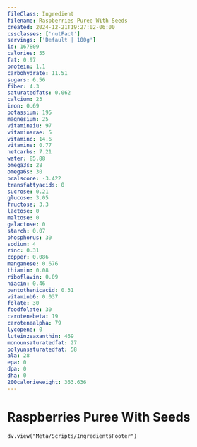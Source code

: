 ```yaml
---
fileClass: Ingredient
filename: Raspberries Puree With Seeds
created: 2024-12-21T19:27:02-06:00
cssclasses: ['nutFact']
servings: ['Default | 100g']
id: 167809
calories: 55
fat: 0.97
protein: 1.1
carbohydrate: 11.51
sugars: 6.56
fiber: 4.3
saturatedfats: 0.062
calcium: 23
iron: 0.69
potassium: 195
magnesium: 25
vitaminaiu: 97
vitaminarae: 5
vitaminc: 14.6
vitamine: 0.77
netcarbs: 7.21
water: 85.88
omega3s: 28
omega6s: 30
pralscore: -3.422
transfattyacids: 0
sucrose: 0.21
glucose: 3.05
fructose: 3.3
lactose: 0
maltose: 0
galactose: 0
starch: 0.07
phosphorus: 30
sodium: 4
zinc: 0.31
copper: 0.086
manganese: 0.676
thiamin: 0.08
riboflavin: 0.09
niacin: 0.46
pantothenicacid: 0.31
vitaminb6: 0.037
folate: 30
foodfolate: 30
carotenebeta: 19
carotenealpha: 79
lycopene: 0
luteinzeaxanthin: 469
monounsaturatedfat: 27
polyunsaturatedfat: 58
ala: 28
epa: 0
dpa: 0
dha: 0
200calorieweight: 363.636
---
```


# Raspberries Puree With Seeds

```dataviewjs
dv.view("Meta/Scripts/IngredientsFooter")
```
